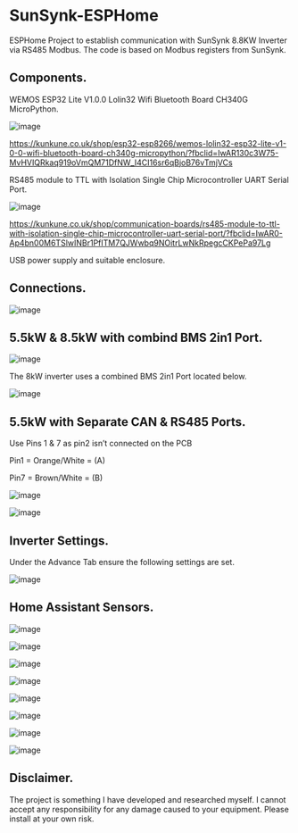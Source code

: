 # SunSynk-ESPHome

ESPHome Project to establish communication with SunSynk 8.8KW Inverter via RS485 Modbus.
The code is based on Modbus registers from SunSynk.


## Components.

WEMOS ESP32 Lite V1.0.0 Lolin32 Wifi Bluetooth Board CH340G MicroPython.

 ![image](https://github.com/tmh88/SunSynk-ESPHome/assets/64529041/9e1ca95e-830e-4158-8557-add443563313)

https://kunkune.co.uk/shop/esp32-esp8266/wemos-lolin32-esp32-lite-v1-0-0-wifi-bluetooth-board-ch340g-micropython/?fbclid=IwAR130c3W75-MvHVIQRkaq919oVmQM71DfNW_I4CI16sr6qBjoB76vTmjVCs

RS485 module to TTL with Isolation Single Chip Microcontroller UART Serial Port.

 ![image](https://github.com/tmh88/SunSynk-ESPHome/assets/64529041/abfc6147-6111-4ed7-9103-4789ae8c0975)

https://kunkune.co.uk/shop/communication-boards/rs485-module-to-ttl-with-isolation-single-chip-microcontroller-uart-serial-port/?fbclid=IwAR0-Ap4bn00M6TSlwINBr1PfITM7QJWwbq9NOitrLwNkRpegcCKPePa97Lg

USB power supply and suitable enclosure.

## Connections.

![image](https://github.com/tmh88/SunSynk-ESPHome/assets/64529041/cb059cfb-b86a-4b3e-90fb-8a866dfeb952)

## 5.5kW & 8.5kW with combind BMS 2in1 Port.

![image](https://github.com/tmh88/SunSynk-ESPHome/assets/64529041/ed9f2e3b-a0c9-498f-b86a-3d12ec07efef)

The 8kW inverter uses a combined BMS 2in1 Port located below.

![image](https://github.com/tmh88/SunSynk-ESPHome/assets/64529041/91324677-d395-4286-b9b7-e1a9dc8699b6)

## 5.5kW with Separate CAN & RS485 Ports.

Use Pins 1 & 7 as pin2 isn’t connected on the PCB

Pin1 = Orange/White = (A)

Pin7 = Brown/White = (B)


![image](https://github.com/tmh88/SunSynk-ESPHome/assets/64529041/fee9901a-87c0-4516-ad39-8ca6d112aaee)

![image](https://github.com/tmh88/SunSynk-ESPHome/assets/64529041/6c15d0b7-b05d-4d2e-a625-35e3ad27b5b8)


## Inverter Settings.

Under the Advance Tab ensure the following settings are set.

![image](https://github.com/tmh88/SunSynk-ESPHome/assets/64529041/4641d8dc-8c1d-43dc-8bd5-9fc7c54d045b)

## Home Assistant Sensors.

![image](https://github.com/tmh88/SunSynk-ESPHome/assets/64529041/4e40d330-c75b-4e63-85e4-fb7a0d046c6a)

![image](https://github.com/tmh88/SunSynk-ESPHome/assets/64529041/0908f798-dca5-463e-8943-8493e75a6e39)

![image](https://github.com/tmh88/SunSynk-ESPHome/assets/64529041/f9592d58-171e-40f5-b8e7-29be796c736c)

![image](https://github.com/tmh88/SunSynk-ESPHome/assets/64529041/5c232b77-ab9a-44dc-9515-f1f7ecec5444)

![image](https://github.com/tmh88/SunSynk-ESPHome/assets/64529041/defb8fb8-c872-4492-8885-efc5e764e6a8)

![image](https://github.com/tmh88/SunSynk-ESPHome/assets/64529041/1232b788-0735-48ec-b512-598f9044d842)

![image](https://github.com/tmh88/SunSynk-ESPHome/assets/64529041/482d19ca-f02a-4635-a1be-2d37faf92526)

![image](https://github.com/tmh88/SunSynk-ESPHome/assets/64529041/0321d98f-12a8-40d4-a2b0-d4031d7213e6)



## Disclaimer.
The project is something I have developed and researched myself. I cannot accept any responsibility for any damage caused to your equipment. Please install at your own risk.

